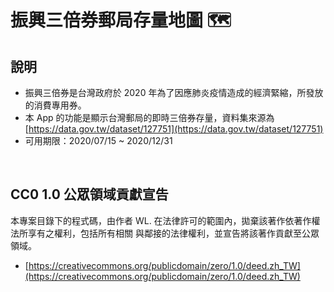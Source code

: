 # 振興三倍券郵局存量地圖 🗺

## 說明

- 振興三倍券是台灣政府於 2020 年為了因應肺炎疫情造成的經濟緊縮，所發放的消費專用券。
- 本 App 的功能是顯示台灣郵局的即時三倍券存量，資料集來源為 [https://data.gov.tw/dataset/127751](https://data.gov.tw/dataset/127751)
- 可用期限：2020/07/15 ~ 2020/12/31

<br>

## CC0 1.0 公眾領域貢獻宣告

本專案目錄下的程式碼，由作者 WL. 在法律許可的範圍內，拋棄該著作依著作權法所享有之權利，包括所有相關 與鄰接的法律權利，並宣告將該著作貢獻至公眾領域。

- [https://creativecommons.org/publicdomain/zero/1.0/deed.zh_TW](https://creativecommons.org/publicdomain/zero/1.0/deed.zh_TW)





